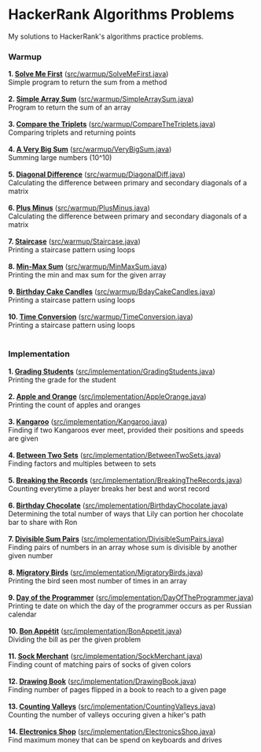 # HackerRank Algorithms Problems
My solutions to HackerRank's algorithms practice problems.

<h3>Warmup</h3>

**1. [Solve Me First](https://www.hackerrank.com/challenges/solve-me-first/problem)** ([src/warmup/SolveMeFirst.java](https://github.com/abhijay94/HackerRank-Algorithms-Problems/blob/master/src/warmup/SolveMeFirst.java))<br>
Simple program to return the sum from a method<br>
<br>
**2. [Simple Array Sum](https://www.hackerrank.com/challenges/simple-array-sum/problem)** ([src/warmup/SimpleArraySum.java](https://github.com/abhijay94/HackerRank-Algorithms-Problems/blob/master/src/warmup/SimpleArraySum.java))<br>
Program to return the sum of an array<br>
<br>
**3. [Compare the Triplets](https://www.hackerrank.com/challenges/compare-the-triplets/problem)** ([src/warmup/CompareTheTriplets.java](https://github.com/abhijay94/HackerRank-Algorithms-Problems/blob/master/src/warmup/CompareTheTriplets.java))<br>
Comparing triplets and returning points<br>
<br>
**4. [A Very Big Sum](https://www.hackerrank.com/challenges/a-very-big-sum/problem)** ([src/warmup/VeryBigSum.java](https://github.com/abhijay94/HackerRank-Algorithms-Problems/blob/master/src/warmup/VeryBigSum.java))<br>
Summing large numbers (10^10)<br>
<br>
**5. [Diagonal Difference](https://www.hackerrank.com/challenges/diagonal-difference/problem)** ([src/warmup/DiagonalDiff.java](https://github.com/abhijay94/HackerRank-Algorithms-Problems/blob/master/src/warmup/DiagonalDiff.java))<br>
Calculating the difference between primary and secondary diagonals of a matrix<br>
<br>
**6. [Plus Minus](https://www.hackerrank.com/challenges/plus-minus/problem)** ([src/warmup/PlusMinus.java](https://github.com/abhijay94/HackerRank-Algorithms-Problems/blob/master/src/warmup/PlusMinus.java))<br>
Calculating the difference between primary and secondary diagonals of a matrix<br>
<br>
**7. [Staircase](https://www.hackerrank.com/challenges/staircase/problem)** ([src/warmup/Staircase.java](https://github.com/abhijay94/HackerRank-Algorithms-Problems/blob/master/src/warmup/Staircase.java))<br>
Printing a staircase pattern using loops<br>
<br>
**8. [Min-Max Sum](https://www.hackerrank.com/challenges/mini-max-sum/problem)** ([src/warmup/MinMaxSum.java](https://github.com/abhijay94/HackerRank-Algorithms-Problems/blob/master/src/warmup/MinMaxSum.java))<br>
Printing the min and max sum for the given array<br>
<br>
**9. [Birthday Cake Candles](https://www.hackerrank.com/challenges/birthday-cake-candles/problem)** ([src/warmup/BdayCakeCandles.java](https://github.com/abhijay94/HackerRank-Algorithms-Problems/blob/master/src/warmup/BdayCakeCandles.java))<br>
Printing a staircase pattern using loops<br>
<br>
**10. [Time Conversion](https://www.hackerrank.com/challenges/time-conversion/problem)** ([src/warmup/TimeConversion.java](https://github.com/abhijay94/HackerRank-Algorithms-Problems/blob/master/src/warmup/TimeConversion.java))<br>
Printing a staircase pattern using loops<br>
<br>

<h3>Implementation</h3>

**1. [Grading Students](https://www.hackerrank.com/challenges/grading/problem)** ([src/implementation/GradingStudents.java](https://github.com/abhijay94/HackerRank-Algorithms-Problems/blob/master/src/implementation/GradingStudents.java))<br>
Printing the grade for the student<br>
<br>
**2. [Apple and Orange](https://www.hackerrank.com/challenges/apple-and-orange/problem)** ([src/implementation/AppleOrange.java](https://github.com/abhijay94/HackerRank-Algorithms-Problems/blob/master/src/implementation/AppleOrange.java))<br>
Printing the count of apples and oranges<br>
<br>
**3. [Kangaroo](https://www.hackerrank.com/challenges/kangaroo/problem)** ([src/implementation/Kangaroo.java](https://github.com/abhijay94/HackerRank-Algorithms-Problems/blob/master/src/implementation/Kangaroo.java))<br>
Finding if two Kangaroos ever meet, provided their positions and speeds are given<br>
<br>
**4. [Between Two Sets](https://www.hackerrank.com/challenges/between-two-sets/problem)** ([src/implementation/BetweenTwoSets.java](https://github.com/abhijay94/HackerRank-Algorithms-Problems/blob/master/src/implementation/BetweenTwoSets.java))<br>
Finding factors and multiples between to sets<br>
<br>
**5. [Breaking the Records](https://www.hackerrank.com/challenges/breaking-best-and-worst-records/problem)** ([src/implementation/BreakingTheRecords.java](https://github.com/abhijay94/HackerRank-Algorithms-Problems/blob/master/src/implementation/BreakingTheRecords.java))<br>
Counting everytime a player breaks her best and worst record<br>
<br>
**6. [Birthday Chocolate](https://www.hackerrank.com/challenges/the-birthday-bar/problem)** ([src/implementation/BirthdayChocolate.java](https://github.com/abhijay94/HackerRank-Algorithms-Problems/blob/master/src/implementation/BirthdayChocolate.java))<br>
Determining the total number of ways that Lily can portion her chocolate bar to share with Ron<br>
<br>
**7. [Divisible Sum Pairs](https://www.hackerrank.com/challenges/divisible-sum-pairs/problem)** ([src/implementation/DivisibleSumPairs.java](https://github.com/abhijay94/HackerRank-Algorithms-Problems/blob/master/src/implementation/DivisibleSumPairs.java))<br>
Finding pairs of numbers in an array whose sum is divisible by another given number<br>
<br>
**8. [Migratory Birds](https://www.hackerrank.com/challenges/migratory-birds/problem)** ([src/implementation/MigratoryBirds.java](https://github.com/abhijay94/HackerRank-Algorithms-Problems/blob/master/src/implementation/MigratoryBirds.java))<br>
Printing the bird seen most number of times in an array<br>
<br>
**9. [Day of the Programmer](https://www.hackerrank.com/challenges/day-of-the-programmer/problem)** ([src/implementation/DayOfTheProgrammer.java](https://github.com/abhijay94/HackerRank-Algorithms-Problems/blob/master/src/implementation/DayOfTheProgrammer.java))<br>
Printing te date on which the day of the programmer occurs as per Russian calendar<br>
<br>
**10. [Bon Appétit](https://www.hackerrank.com/challenges/bon-appetit/problem)** ([src/implementation/BonAppetit.java](https://github.com/abhijay94/HackerRank-Algorithms-Problems/blob/master/src/implementation/BonAppetit.java))<br>
Dividing the bill as per the given problem<br>
<br>
**11. [Sock Merchant](https://www.hackerrank.com/challenges/sock-merchant/problem)** ([src/implementation/SockMerchant.java](https://github.com/abhijay94/HackerRank-Algorithms-Problems/blob/master/src/implementation/SockMerchant.java))<br>
Finding count of matching pairs of socks of given colors<br>
<br>
**12. [Drawing Book](https://www.hackerrank.com/challenges/drawing-book/problem)** ([src/implementation/DrawingBook.java](https://github.com/abhijay94/HackerRank-Algorithms-Problems/blob/master/src/implementation/DrawingBook.java))<br>
Finding number of pages flipped in a book to reach to a given page<br>
<br>
**13. [Counting Valleys](https://www.hackerrank.com/challenges/counting-valleys/problem)** ([src/implementation/CountingValleys.java](https://github.com/abhijay94/HackerRank-Algorithms-Problems/blob/master/src/implementation/CountingValleys.java))<br>
Counting the number of valleys occuring given a hiker's path<br>
<br>
**14. [Electronics Shop](https://www.hackerrank.com/challenges/electronics-shop/problem)** ([src/implementation/ElectronicsShop.java](https://github.com/abhijay94/HackerRank-Algorithms-Problems/blob/master/src/implementation/ElectronicsShop.java))<br>
Find maximum money that can be spend on keyboards and drives<br>
<br>


